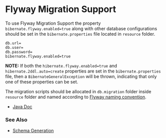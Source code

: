 # Flyway Migration Support

To use Flyway Migration Support the property `bibernate.flyway.enabled=true` along with other database configurations should be set in the `bibernate.properties` file located in `resource` folder.
```properties
db.url=
db.user=
db.password=
bibernate.flyway.enabled=true
```
**NOTE:** If both the `hibernate.flyway.enabled=true` and `hibernate.2ddl.auto=create` properties are set in the `bibernate.properties` file, then a `BibernateGeneralException` will be thrown, indicating that only one of these properties can be set.

The migration scripts should be allocated in `db.migration` folder inside `resource` folder and named according to [Flyway naming convention](https://documentation.red-gate.com/fd/migrations-184127470.html).

- [Java Doc](https://blyznytsiaorg.github.io/bibernate-core-javadoc/io/github/blyznytsiaorg/bibernate/config/FlywayConfiguration.html)

### See Also

- [Schema Generation](SchemaGeneration.md)